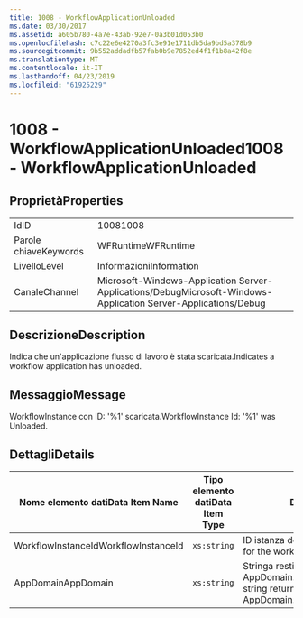 ```yaml
---
title: 1008 - WorkflowApplicationUnloaded
ms.date: 03/30/2017
ms.assetid: a605b780-4a7e-43ab-92e7-0a3b01d053b0
ms.openlocfilehash: c7c22e6e4270a3fc3e91e1711db5da9bd5a378b9
ms.sourcegitcommit: 9b552addadfb57fab0b9e7852ed4f1f1b8a42f8e
ms.translationtype: MT
ms.contentlocale: it-IT
ms.lasthandoff: 04/23/2019
ms.locfileid: "61925229"
---
```

# <a name="1008---workflowapplicationunloaded"></a><span data-ttu-id="95e49-102">1008 - WorkflowApplicationUnloaded</span><span class="sxs-lookup"><span data-stu-id="95e49-102">1008 - WorkflowApplicationUnloaded</span></span>
## <a name="properties"></a><span data-ttu-id="95e49-103">Proprietà</span><span class="sxs-lookup"><span data-stu-id="95e49-103">Properties</span></span>  
  
|||  
|-|-|  
|<span data-ttu-id="95e49-104">Id</span><span class="sxs-lookup"><span data-stu-id="95e49-104">ID</span></span>|<span data-ttu-id="95e49-105">1008</span><span class="sxs-lookup"><span data-stu-id="95e49-105">1008</span></span>|  
|<span data-ttu-id="95e49-106">Parole chiave</span><span class="sxs-lookup"><span data-stu-id="95e49-106">Keywords</span></span>|<span data-ttu-id="95e49-107">WFRuntime</span><span class="sxs-lookup"><span data-stu-id="95e49-107">WFRuntime</span></span>|  
|<span data-ttu-id="95e49-108">Livello</span><span class="sxs-lookup"><span data-stu-id="95e49-108">Level</span></span>|<span data-ttu-id="95e49-109">Informazioni</span><span class="sxs-lookup"><span data-stu-id="95e49-109">Information</span></span>|  
|<span data-ttu-id="95e49-110">Canale</span><span class="sxs-lookup"><span data-stu-id="95e49-110">Channel</span></span>|<span data-ttu-id="95e49-111">Microsoft-Windows-Application Server-Applications/Debug</span><span class="sxs-lookup"><span data-stu-id="95e49-111">Microsoft-Windows-Application Server-Applications/Debug</span></span>|  
  
## <a name="description"></a><span data-ttu-id="95e49-112">Descrizione</span><span class="sxs-lookup"><span data-stu-id="95e49-112">Description</span></span>  
 <span data-ttu-id="95e49-113">Indica che un'applicazione flusso di lavoro è stata scaricata.</span><span class="sxs-lookup"><span data-stu-id="95e49-113">Indicates a workflow application has unloaded.</span></span>  
  
## <a name="message"></a><span data-ttu-id="95e49-114">Messaggio</span><span class="sxs-lookup"><span data-stu-id="95e49-114">Message</span></span>  
 <span data-ttu-id="95e49-115">WorkflowInstance con ID: '%1' scaricata.</span><span class="sxs-lookup"><span data-stu-id="95e49-115">WorkflowInstance Id: '%1' was Unloaded.</span></span>  
  
## <a name="details"></a><span data-ttu-id="95e49-116">Dettagli</span><span class="sxs-lookup"><span data-stu-id="95e49-116">Details</span></span>  
  
|<span data-ttu-id="95e49-117">Nome elemento dati</span><span class="sxs-lookup"><span data-stu-id="95e49-117">Data Item Name</span></span>|<span data-ttu-id="95e49-118">Tipo elemento dati</span><span class="sxs-lookup"><span data-stu-id="95e49-118">Data Item Type</span></span>|<span data-ttu-id="95e49-119">Descrizione</span><span class="sxs-lookup"><span data-stu-id="95e49-119">Description</span></span>|  
|--------------------|--------------------|-----------------|  
|<span data-ttu-id="95e49-120">WorkflowInstanceId</span><span class="sxs-lookup"><span data-stu-id="95e49-120">WorkflowInstanceId</span></span>|`xs:string`|<span data-ttu-id="95e49-121">ID istanza del flusso di lavoro.</span><span class="sxs-lookup"><span data-stu-id="95e49-121">The instance id for the workflow</span></span>|  
|<span data-ttu-id="95e49-122">AppDomain</span><span class="sxs-lookup"><span data-stu-id="95e49-122">AppDomain</span></span>|`xs:string`|<span data-ttu-id="95e49-123">Stringa restituita da AppDomain.CurrentDomain.FriendlyName.</span><span class="sxs-lookup"><span data-stu-id="95e49-123">The string returned by AppDomain.CurrentDomain.FriendlyName.</span></span>|
